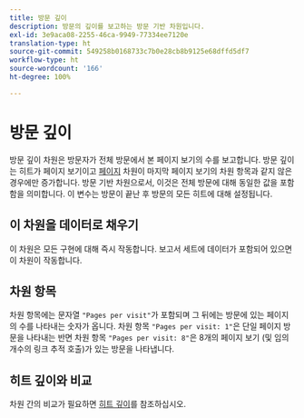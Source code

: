 ```yaml
---
title: 방문 깊이
description: 방문의 깊이를 보고하는 방문 기반 차원입니다.
exl-id: 3e9aca08-2255-46ca-9949-77334ee7120e
translation-type: ht
source-git-commit: 549258b0168733c7b0e28cb8b9125e68dffd5df7
workflow-type: ht
source-wordcount: '166'
ht-degree: 100%

---
```


# 방문 깊이

방문 깊이 차원은 방문자가 전체 방문에서 본 페이지 보기의 수를 보고합니다. 방문 깊이는 히트가 페이지 보기이고 [페이지](page.md) 차원이 마지막 페이지 보기의 차원 항목과 같지 않은 경우에만 증가합니다. 방문 기반 차원으로서, 이것은 전체 방문에 대해 동일한 값을 포함함을 의미합니다. 이 변수는 방문이 끝난 후 방문의 모든 히트에 대해 설정됩니다.

## 이 차원을 데이터로 채우기

이 차원은 모든 구현에 대해 즉시 작동합니다. 보고서 세트에 데이터가 포함되어 있으면 이 차원이 작동합니다.

## 차원 항목

차원 항목에는 문자열 `"Pages per visit"`가 포함되며 그 뒤에는 방문에 있는 페이지의 수를 나타내는 숫자가 옵니다. 차원 항목 `"Pages per visit: 1"`은 단일 페이지 방문을 나타내는 반면 차원 항목 `"Pages per visit: 8"`은 8개의 페이지 보기 (및 임의 개수의 링크 추적 호출)가 있는 방문을 나타냅니다.

## 히트 깊이와 비교

차원 간의 비교가 필요하면 [히트 깊이](hit-depth.md)를 참조하십시오.
